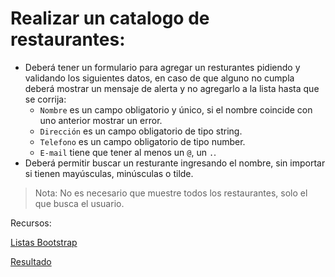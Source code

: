 # Realizar un catalogo de restaurantes:

- Deberá tener un formulario para agregar un resturantes pidiendo y validando los siguientes datos, en caso de que alguno no cumpla deberá mostrar un mensaje de alerta y no agregarlo a la lista hasta que se corrija:
   - `Nombre` es un campo obligatorio y único, si el nombre coincide con uno anterior mostrar un error.
   - `Dirección` es un campo obligatorio de tipo string.
   - `Telefono` es un campo obligatorio de tipo number.
   - `E-mail` tiene que tener al menos un `@`, un `.`.
- Deberá permitir buscar un resturante ingresando el nombre, sin importar si tienen mayúsculas, minúsculas o tilde.

> Nota: No es necesario que muestre todos los restaurantes, solo el que busca el usuario.

Recursos:

[Listas Bootstrap](https://getbootstrap.com/docs/4.0/components/list-group/)

[Resultado](https://www.useloom.com/share/bf94c68241244026ab38e046f9006b0f)
